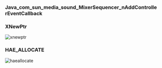 ### Java_com_sun_media_sound_MixerSequencer_nAddControllerEventCallback

### XNewPtr
![xnewptr][xnewptr]

### HAE_ALLOCATE
![haeallocate][haeallocate]


[haeallocate]: http://i.imgur.com/F13GPB6.png
[xnewptr]: http://i.imgur.com/6o5ElUG.png
